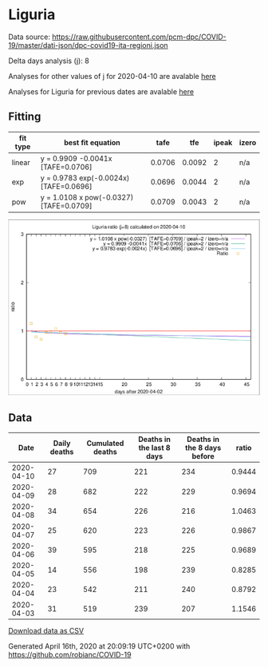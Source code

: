 # Liguria

Data source: https://raw.githubusercontent.com/pcm-dpc/COVID-19/master/dati-json/dpc-covid19-ita-regioni.json

Delta days analysis (j): 8

Analyses for other values of j for 2020-04-10 are avalable [here](../2020-04-10/README.md)

Analyses for Liguria for previous dates are avalable [here](../README.md)

## Fitting 
|fit type|best fit equation|tafe|tfe|ipeak|izero|
|-------|-----|--------|------|---|---|
|linear|y = 0.9909 -0.0041x  [TAFE=0.0706]|0.0706|0.0092|2|n/a|
|exp|y = 0.9783 exp(-0.0024x)  [TAFE=0.0696]|0.0696|0.0044|2|n/a|
|pow|y = 1.0108 x pow(-0.0327)  [TAFE=0.0709]|0.0709|0.0043|2|n/a|

![Plot](COVID-19_liguria_j8_2020-04-10.png)

## Data
|Date|Daily deaths|Cumulated deaths|Deaths in the last 8 days|Deaths in the 8 days before|ratio|
|----|----------|-----------|-------|--------------------|-----|
|2020-04-10|27|709|221|234|0.9444|
|2020-04-09|28|682|222|229|0.9694|
|2020-04-08|34|654|226|216|1.0463|
|2020-04-07|25|620|223|226|0.9867|
|2020-04-06|39|595|218|225|0.9689|
|2020-04-05|14|556|198|239|0.8285|
|2020-04-04|23|542|211|240|0.8792|
|2020-04-03|31|519|239|207|1.1546|

[Download data as CSV](COVID-19_liguria_j8_2020-04-10.csv)

Generated April 16th, 2020 at 20:09:19 UTC+0200 with https://github.com/robianc/COVID-19
